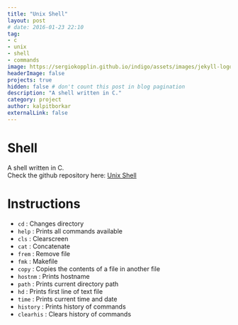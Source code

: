 ```yaml
---
title: "Unix Shell"
layout: post
# date: 2016-01-23 22:10
tag:
- c
- unix
- shell
- commands
image: https://sergiokopplin.github.io/indigo/assets/images/jekyll-logo-light-solid.png
headerImage: false
projects: true
hidden: false # don't count this post in blog pagination
description: "A shell written in C."
category: project
author: kalpitborkar
externalLink: false
---
```


# Shell
A shell written in C.\
Check the github repository here: [Unix Shell](https://github.com/kalpitborkar/shell)

# Instructions
  - `cd`          : Changes directory
  - `help`        : Prints all commands available
  - `cls`         : Clearscreen
  - `cat`         : Concatenate
  - `frem`        : Remove file
  - `fmk`         : Makefile
  - `copy`        : Copies the contents of a file in another file
  - `hostnm`      : Prints hostname
  - `path`        : Prints current directory path
  - `hd`          : Prints first line of text file
  - `time`        : Prints current time and date
  - `history`     : Prints history of commands
  - `clearhis`    : Clears history of commands